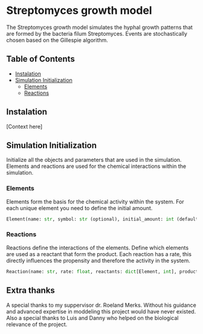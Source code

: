 <!--This file is formatted in Markdown notation.-->
# Streptomyces growth model
The Streptomyces growth model simulates the hyphal growth patterns that are formed by the bacteria filum Streptomyces. Events are stochastically chosen based on the Gillespie algorithm.

## Table of Contents  
- [Instalation](#instalation-id)
- [Simulation Initialization](#simulation-initialization-id)
    - [Elements](#elements-id)  
    - [Reactions](#reactions-id)
    

## Instalation <a id="instalation-id"></a>
[Context here]

## Simulation Initialization <a id="simulation-initialization-id"></a>
Initialize all the objects and parameters that are used in the simulation.
Elements and reactions are used for the chemical interactions within the simulation.


### Elements <a id="elements-id"></a>
Elements form the basis for the chemical activity within the system.
For each unique element you need to define the initial amount.

```python
Element(name: str, symbol: str (optional), initial_amount: int (default is 0))
```

### Reactions <a id="reactions-id"></a>
Reactions define the interactions of the elements.
Define which elements are used as a reactant that form the product.
Each reaction has a rate, this directly influences the propensity and therefore the activity in the system.

```python
Reaction(name: str, rate: float, reactants: dict[Element, int], products: dict[Element, int])
```

## Extra thanks
A special thanks to my suppervisor dr. Roeland Merks. 
Without his guidance and advanced expertise in moddeling this project would have never existed.
Also a special thanks to Luis and Danny who helped on the biological relevance of the project. 
